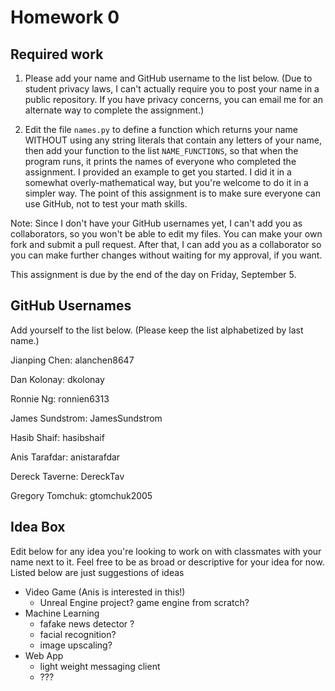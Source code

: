 # Homework 0

## Required work

1. Please add your name and GitHub username to the list below. (Due to student privacy laws, I can't actually require you to post your name in a public repository. If you have privacy concerns, you can email me for an alternate way to complete the assignment.)

2. Edit the file `names.py` to define a function which returns your name WITHOUT using any string literals that contain any letters of your name, then add your function to the list `NAME_FUNCTIONS`, so that when the program runs, it prints the names of everyone who completed the assignment. I provided an example to get you started. I did it in a somewhat overly-mathematical way, but you're welcome to do it in a simpler way. The point of this assignment is to make sure everyone can use GitHub, not to test your math skills.

Note: Since I don't have your GitHub usernames yet, I can't add you as collaborators, so you won't be able to edit my files. You can make your own fork and submit a pull request. After that, I can add you as a collaborator so you can make further changes without waiting for my approval, if you want.

This assignment is due by the end of the day on Friday, September 5.

## GitHub Usernames

Add yourself to the list below. (Please keep the list alphabetized by last name.)

Jianping Chen: alanchen8647

Dan Kolonay: dkolonay

Ronnie Ng: ronnien6313

James Sundstrom: JamesSundstrom

Hasib Shaif: hasibshaif

Anis Tarafdar: anistarafdar

Dereck Taverne: DereckTav

Gregory Tomchuk: gtomchuk2005


## Idea Box

Edit below for any idea you're looking to work on with classmates with your name next to it. Feel free to be as broad or descriptive for your idea for now. Listed below are just suggestions of ideas

- Video Game (Anis is interested in this!)
    - Unreal Engine project?
      game engine from scratch?
- Machine Learning
    - fafake news detector ?
    - facial recognition?
    - image upscaling?
- Web App
    - light weight messaging client
    - ???

